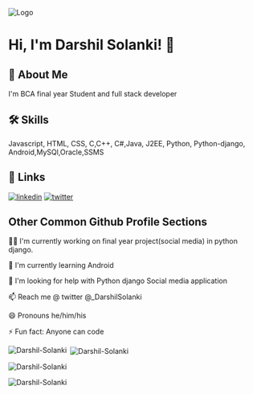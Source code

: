 
![Logo](https://dev-to-uploads.s3.amazonaws.com/uploads/articles/th5xamgrr6se0x5ro4g6.png)


# Hi, I'm Darshil Solanki! 👋


## :rocket: About Me
I'm BCA final year Student and full stack developer


## 🛠 Skills
Javascript, HTML, CSS, C,C++, C#,Java, J2EE, 
Python, Python-django, Android,MySQl,Oracle,SSMS 

## 🔗 Links
[![linkedin](https://img.shields.io/badge/linkedin-0A66C2?style=for-the-badge&logo=linkedin&logoColor=white)](https://www.linkedin.com/in/darshil-solanki/)
[![twitter](https://img.shields.io/twitter/follow/_darshilsolanki?logo=twitter&style=for-the-badge)](https://twitter.com/_DarshilSolanki)


## Other Common Github Profile Sections
👩‍💻 I'm currently working on final year project(social media) in python django.

🧠 I'm currently learning Android

🤔 I'm looking for help with Python django Social media application

📫 Reach me @ twitter @_DarshilSolanki 

😄 Pronouns he/him/his

⚡️ Fun fact: Anyone can code


<p><img align="left" src="https://github-readme-stats.vercel.app/api/top-langs?username=Darshil-solanki&show_icons=true&locale=en&layout=compact" alt="Darshil-Solanki" /></p>

<p>&nbsp;<img align="center" src="https://github-readme-stats.vercel.app/api?username=Darshil-Solanki&show_icons=true&locale=en" alt="Darshil-Solanki" /></p>

<p><img align="center" src="https://github-readme-streak-stats.herokuapp.com/?user=Darshil-Solanki&" alt="Darshil-Solanki" /></p>

<p align="left"> <img src="https://github-profile-trophy.vercel.app/?username=Darshil-Solanki&theme=onedark" alt="Darshil-Solanki" /> </p>

